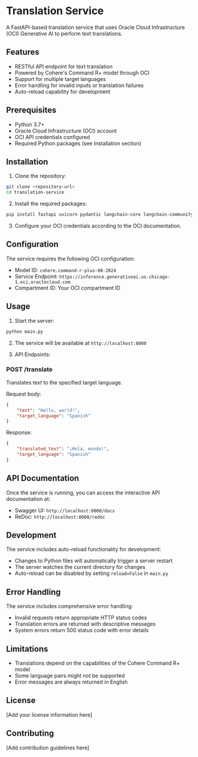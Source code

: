 # Translation Service

A FastAPI-based translation service that uses Oracle Cloud Infrastructure (OCI) Generative AI to perform text translations.

## Features

- RESTful API endpoint for text translation
- Powered by Cohere's Command R+ model through OCI
- Support for multiple target languages
- Error handling for invalid inputs or translation failures
- Auto-reload capability for development

## Prerequisites

- Python 3.7+
- Oracle Cloud Infrastructure (OCI) account
- OCI API credentials configured
- Required Python packages (see Installation section)

## Installation

1. Clone the repository:
```bash
git clone <repository-url>
cd translation-service
```

2. Install the required packages:
```bash
pip install fastapi uvicorn pydantic langchain-core langchain-community
```

3. Configure your OCI credentials according to the OCI documentation.

## Configuration

The service requires the following OCI configuration:
- Model ID: `cohere.command-r-plus-08-2024`
- Service Endpoint: `https://inference.generativeai.us-chicago-1.oci.oraclecloud.com`
- Compartment ID: Your OCI compartment ID

## Usage

1. Start the server:
```bash
python main.py
```

2. The service will be available at `http://localhost:8000`

3. API Endpoints:

### POST /translate

Translates text to the specified target language.

Request body:
```json
{
    "text": "Hello, world!",
    "target_language": "Spanish"
}
```

Response:
```json
{
    "translated_text": "¡Hola, mundo!",
    "target_language": "Spanish"
}
```

## API Documentation

Once the service is running, you can access the interactive API documentation at:
- Swagger UI: `http://localhost:8000/docs`
- ReDoc: `http://localhost:8000/redoc`

## Development

The service includes auto-reload functionality for development:
- Changes to Python files will automatically trigger a server restart
- The server watches the current directory for changes
- Auto-reload can be disabled by setting `reload=False` in `main.py`

## Error Handling

The service includes comprehensive error handling:
- Invalid requests return appropriate HTTP status codes
- Translation errors are returned with descriptive messages
- System errors return 500 status code with error details

## Limitations

- Translations depend on the capabilities of the Cohere Command R+ model
- Some language pairs might not be supported
- Error messages are always returned in English

## License

[Add your license information here]

## Contributing

[Add contribution guidelines here]